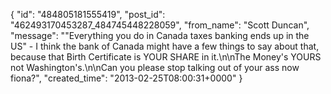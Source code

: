  {
   "id": "484805181555419",
   "post_id": "462493170453287_484745448228059",
   "from_name": "Scott Duncan",
   "message": "\"Everything you do in Canada taxes banking ends up in the US\" - I think the bank of Canada might have a few things to say about that, because that Birth Certificate is YOUR SHARE in it.\n\nThe Money's YOURS not Washington's.\n\nCan you please stop talking out of your ass now fiona?",
   "created_time": "2013-02-25T08:00:31+0000"
 }
